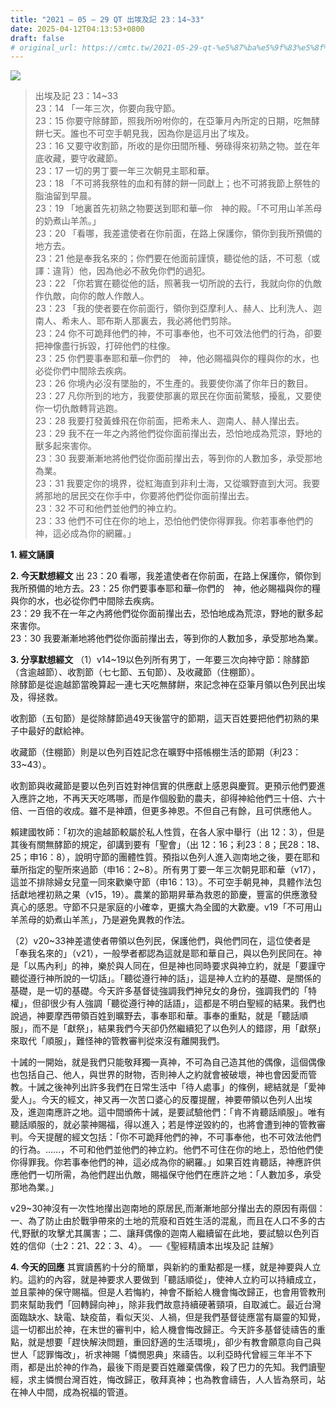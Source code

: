 ```yaml
---
title: "2021 – 05 – 29 QT 出埃及記 23：14~33"
date: 2025-04-12T04:13:53+0800
draft: false
# original_url: https://cmtc.tw/2021-05-29-qt-%e5%87%ba%e5%9f%83%e5%8f%8a%e8%a8%98-23%ef%bc%9a1433
---
```


![](/images/qt.jpg)
> 出埃及記 23：14\~33  
> 23：14 「一年三次，你要向我守節。  
> 23：15 你要守除酵節，照我所吩咐你的，在亞筆月內所定的日期，吃無酵餅七天。誰也不可空手朝見我，因為你是這月出了埃及。  
> 23：16 又要守收割節，所收的是你田間所種、勞碌得來初熟之物。並在年底收藏，要守收藏節。  
> 23：17 一切的男丁要一年三次朝見主耶和華。  
> 23：18 「不可將我祭牲的血和有酵的餅一同獻上；也不可將我節上祭牲的脂油留到早晨。  
> 23：19 「地裏首先初熟之物要送到耶和華─你　神的殿。「不可用山羊羔母的奶煮山羊羔。」  
> 23：20 「看哪，我差遣使者在你前面，在路上保護你，領你到我所預備的地方去。  
> 23：21 他是奉我名來的；你們要在他面前謹慎，聽從他的話，不可惹（或譯：違背）他，因為他必不赦免你們的過犯。  
> 23：22 「你若實在聽從他的話，照著我一切所說的去行，我就向你的仇敵作仇敵，向你的敵人作敵人。  
> 23：23 「我的使者要在你前面行，領你到亞摩利人、赫人、比利洗人、迦南人、希未人、耶布斯人那裏去，我必將他們剪除。  
> 23：24 你不可跪拜他們的神，不可事奉他，也不可效法他們的行為，卻要把神像盡行拆毀，打碎他們的柱像。  
> 23：25 你們要事奉耶和華─你們的　神，他必賜福與你的糧與你的水，也必從你們中間除去疾病。  
> 23：26 你境內必沒有墜胎的，不生產的。我要使你滿了你年日的數目。  
> 23：27 凡你所到的地方，我要使那裏的眾民在你面前驚駭，擾亂，又要使你一切仇敵轉背逃跑。  
> 23：28 我要打發黃蜂飛在你前面，把希未人、迦南人、赫人攆出去。  
> 23：29 我不在一年之內將他們從你面前攆出去，恐怕地成為荒涼，野地的獸多起來害你。  
> 23：30 我要漸漸地將他們從你面前攆出去，等到你的人數加多，承受那地為業。  
> 23：31 我要定你的境界，從紅海直到非利士海，又從曠野直到大河。我要將那地的居民交在你手中，你要將他們從你面前攆出去。  
> 23：32 不可和他們並他們的神立約。  
> 23：33 他們不可住在你的地上，恐怕他們使你得罪我。你若事奉他們的神，這必成為你的網羅。」

**1. 經文誦讀**

**2.  今天默想經文**
出 23：20 看哪，我差遣使者在你前面，在路上保護你，領你到我所預備的地方去。23：25 你們要事奉耶和華─你們的　神，他必賜福與你的糧與你的水，也必從你們中間除去疾病。  
23：29 我不在一年之內將他們從你面前攆出去，恐怕地成為荒涼，野地的獸多起來害你。  
23：30 我要漸漸地將他們從你面前攆出去，等到你的人數加多，承受那地為業。

**3. 分享默想經文**
（1）v14\~19以色列所有男丁，一年要三次向神守節：除酵節（含逾越節）、收割節（七七節、五旬節）、及收藏節（住棚節）。  
除酵節是從逾越節當晚算起一連七天吃無酵餅，來記念神在亞筆月領以色列民出埃及，得拯救。

收割節（五旬節）是從除酵節過49天後當守的節期，這天百姓要把他們初熟的果子中最好的獻給神。

收藏節（住棚節）則是以色列百姓記念在曠野中搭帳棚生活的節期（利23：33\~43）。

收割節與收藏節是要以色列百姓對神信實的供應獻上感恩與慶賀。更預示他們要進入應許之地，不再天天吃嗎哪，而是作個殷勤的農夫，卻得神給他們三十倍、六十倍、一百倍的收成。雖不是神蹟，但更多神恩。不但自己有餘，且可供應他人。

賴建國牧師：「初次的逾越節較屬於私人性質，在各人家中舉行（出 12：3），但是其後有關無酵節的規定，卻講到要有「聖會」（出 12：16；利23：8；民28：18、25；申16：8），說明守節的團體性質。預指以色列人進入迦南地之後，要在耶和華所指定的聖所來過節（申16：2\~8）。所有男丁要一年三次朝見耶和華（v17），這並不排除婦女兒童一同來歡樂守節（申16：13）。不可空手朝見神，具體作法包括獻地裡初熟之果（v15，19）。農業的節期昇華為救恩的節慶，豐富的供應激發真心的感恩。守節不只是家庭的小確幸，更擴大為全國的大歡慶。v19「不可用山羊羔母的奶煮山羊羔」，乃是避免異教的作法。

（2）v20\~33神差遣使者帶領以色列民，保護他們，與他們同在，這位使者是「奉我名來的」（v21），一般學者都認為這就是耶和華自己，與以色列民同在。神是「以馬內利」的神，樂於與人同在，但是神也同時要求與神立約，就是「要謹守聽從遵行神所說的一切話」。「聽從遵行神的話」，這是神人立約的基礎、是關係的基礎，是一切的基礎。今天許多基督徒強調我們神兒女的身份，強調我們的「特權」，但卻很少有人強調「聽從遵行神的話語」，這都是不明白聖經的結果。我們也說過，神要摩西帶領百姓到曠野去，事奉耶和華。事奉的重點，就是「聽話順服」，而不是「獻祭」，結果我們今天卻仍然繼續犯了以色列人的錯謬，用「獻祭」來取代「順服」，難怪神的管教審判從來沒有離開我們。

十誡的一開始，就是我們只能敬拜獨一真神，不可為自己造其他的偶像，這個偶像也包括自己、他人，與世界的財物，否則神人之約就會被破壞，神也會因愛而管教。十誡之後神列出許多我們在日常生活中「待人處事」的條例，總結就是「愛神愛人」。今天的經文，神又再一次苦口婆心的反覆提醒，神要帶領以色列人出埃及，進迦南應許之地。這中間頒佈十誡，是要試驗他們：「肯不肯聽話順服」。唯有聽話順服的，就必蒙神賜福，得以進入；若是悖逆毀約的，也將會遭到神的管教審判。今天提醒的經文包括：「你不可跪拜他們的神，不可事奉他，也不可效法他們的行為。……，不可和他們並他們的神立約。他們不可住在你的地上，恐怕他們使你得罪我。你若事奉他們的神，這必成為你的網羅。」如果百姓肯聽話，神應許供應他們一切所需，為他們趕出仇敵，賜福保守他們在應許之地：「人數加多，承受那地為業。」

v29\~30神沒有一次性地攆出迦南地的原居民,而漸漸地部分攆出去的原因有兩個：一、為了防止由於戰爭帶來的土地的荒廢和百姓生活的混亂，而且在人口不多的古代,野獸的攻擊尤其厲害；二、讓拜偶像的迦南人繼續留在此地，要試驗以色列百姓的信仰（士2：21、22：3、4）。 ──《聖經精讀本出埃及記 註解》

**4. 今天的回應**
其實讀舊約十分的簡單，與新約的重點都是一樣，就是神要與人立約。這約的內容，就是神要求人要做到「聽話順從」，使神人立約可以持續成立，並且蒙神的保守賜福。但是人若悔約，神會不斷給人機會悔改歸正，也會用管教刑罰來幫助我們「回轉歸向神」，除非我們故意持續硬著頸項，自取滅亡。最近台灣面臨缺水、缺電、缺疫苗，看似天災、人禍，但是我們基督徒應當有屬靈的知覺，這一切都出於神，在末世的審判中，給人機會悔改歸正。今天許多基督徒禱告的重點，就是想要「趕快解決問題，重回舒適的生活環境」，卻少有教會願意向自己與世人「認罪悔改」，祈求神賜「憐憫恩典」來禱告。以利亞時代曾經三年半不下雨，都是出於神的作為，最後下雨是要百姓離棄偶像，殺了巴力的先知。我們讀聖經，求主憐憫台灣百姓，悔改歸正，敬拜真神；也為教會禱告，人人皆為祭司，站在神人中間，成為祝福的管道。
